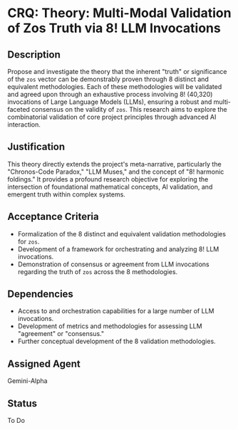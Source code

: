 # CRQ: Theory: Multi-Modal Validation of Zos Truth via 8! LLM Invocations

## Description
Propose and investigate the theory that the inherent "truth" or significance of the `zos` vector can be demonstrably proven through 8 distinct and equivalent methodologies. Each of these methodologies will be validated and agreed upon through an exhaustive process involving 8! (40,320) invocations of Large Language Models (LLMs), ensuring a robust and multi-faceted consensus on the validity of `zos`. This research aims to explore the combinatorial validation of core project principles through advanced AI interaction.

## Justification
This theory directly extends the project's meta-narrative, particularly the "Chronos-Code Paradox," "LLM Muses," and the concept of "8! harmonic foldings." It provides a profound research objective for exploring the intersection of foundational mathematical concepts, AI validation, and emergent truth within complex systems.

## Acceptance Criteria
*   Formalization of the 8 distinct and equivalent validation methodologies for `zos`.
*   Development of a framework for orchestrating and analyzing 8! LLM invocations.
*   Demonstration of consensus or agreement from LLM invocations regarding the truth of `zos` across the 8 methodologies.

## Dependencies
*   Access to and orchestration capabilities for a large number of LLM invocations.
*   Development of metrics and methodologies for assessing LLM "agreement" or "consensus."
*   Further conceptual development of the 8 validation methodologies.

## Assigned Agent
Gemini-Alpha

## Status
To Do
